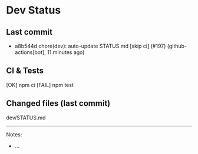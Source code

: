 # Dev Status

## Last commit
- a8b544d chore(dev): auto-update STATUS.md [skip ci] (#197) (github-actions[bot], 11 minutes ago)
## CI & Tests
[OK] npm ci
[FAIL] npm test

## Changed files (last commit)
dev/STATUS.md

---
Notes:
- ...
